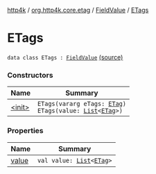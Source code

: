 [http4k](../../../index.md) / [org.http4k.core.etag](../../index.md) / [FieldValue](../index.md) / [ETags](./index.md)

# ETags

`data class ETags : `[`FieldValue`](../index.md) [(source)](https://github.com/http4k/http4k/blob/master/http4k-core/src/main/kotlin/org/http4k/core/etag/ETagValidationRequestParser.kt#L9)

### Constructors

| Name | Summary |
|---|---|
| [&lt;init&gt;](-init-.md) | `ETags(vararg eTags: `[`ETag`](../../-e-tag/index.md)`)`<br>`ETags(value: `[`List`](https://kotlinlang.org/api/latest/jvm/stdlib/kotlin.collections/-list/index.html)`<`[`ETag`](../../-e-tag/index.md)`>)` |

### Properties

| Name | Summary |
|---|---|
| [value](value.md) | `val value: `[`List`](https://kotlinlang.org/api/latest/jvm/stdlib/kotlin.collections/-list/index.html)`<`[`ETag`](../../-e-tag/index.md)`>` |
